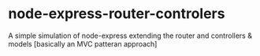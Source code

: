 # node-express-router-controlers
A simple simulation of node-express extending the router and controllers & models [basically an MVC patteran approach]

